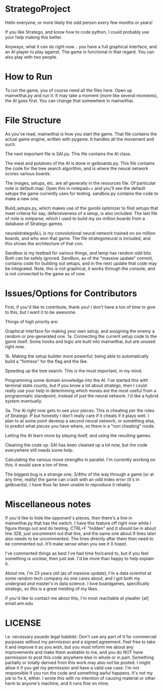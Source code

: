 # StrategoProject
Hello everyone, or more likely the odd person every few months or years!

If you like Stratego, and know how to code python, I could probably use your help making this better.

Anyways, what it can do right now... you have a full graphical interface, and an AI player to play against. The game is functional in that regard. You can also play with two people.

# How to Run
To run the game, you of course need all the files here. Open up mainwithai.py and run it. It may take a moment (more like several moments), the AI goes first. You can change that somewhere in mainwithai.

# File Structure
As you've read, mainwithai is how you start the game. That file contains the actual game engine, written with pygame. It handles all the movement and such.

The next important file is SAI.py. This file contains the AI class.

The meat and potatoes of the AI is done in getboards.py. This file contains the code for the tree search algorithm, and is where the neural network scores various boards.

The images, setups, etc. are all generally in the resources file. Of particular note is default.map. Open this in notepad++ and you'll see the default setups the game currently uses for testing. sandbox.py contains the code to make a new one.

Build_setups.py, which makes use of the gurobi optimizer to find setups that meet criteria for say, defensiveness of a setup, is also included. The last file of note is xmlparse, which I used to build my six million boards from a database of Stratego games.

neuralstrategoALL is my convolutional neural network trained on six million boards, and who won that game. The file strategoneural is included, and this shows the architecture of that cnn.

Sandbox is my testbed for various things, and temp has random odd bits. Both can be safely ignored. Sandbox, as of the "massive update" commit, contains code for building out setups, and in the next update that code may be integrated. Note, this is not graphical, it works through the console, and is not connected to the game as of now.

# Issues/Options for Contributors
First, if you'd like to contribute, thank you! I don't have a ton of time to give to this, but I want it to be awesome.

Things of high priority are:

Graphical interface for making your own setup, and assigning the enemy a random or pre-generated one.
1a. Connecting the current setup code to the game itself. Some hooks and logic are built into mainwithai, but are unused right now.

1b. Making the setup builder more powerful; being able to automatically build a "fortress" for the flag and the like.

Speeding up the tree search. This is the most important, in my mind.

Programming some domain knowledge into the AI. I've started this with terminal state counts, but if you know a lot about stratego, then I could really use your help in determining which moves are the most useful from a programmatic standpoint, instead of just the neural network. I'd like a hybrid system eventually.

3a. The AI right now gets to see your pieces. This is cheating per the rules of Stratego :P but honestly I don't really care if it cheats if it plays well. I plan to at some point develop a second neural network, or something else, to predict what pieces you have where, so there is a "non cheating" mode.

Letting the AI learn more by playing itself, and using the resulting games.

Cleaning the code up. SAI has been cleaned up a lot now, but the code everywhere still needs some help.

Calculating the various move strengths in parallel. I'm currently working on this; it would save a ton of time.

The biggest bug is a strange one; 3/4ths of the way through a game (or at any time, really) the game can crash with an odd index error (it's in getboards). I have thus far been unable to reproduce it reliably.

# Miscellaneous notes
If you'd like to hide the opponent's pieces, then there's a line in mainwithai.py that has the switch. I have this feature off right now while I figure things out and do testing. CTRL+F "hidden" and it should be in about line 328, just uncomment out that line, and the same one about 9 lines later also needs to be uncommented. The lines directly after them then need to be commented out. It'll make sense when you see it (I hope).

I've commented things as best I've had time for/cared to, but if you feel something is unclear, then just ask. I'd be more than happy to help explain it.

About me, I'm 23 years old (as of massive update), I'm a data scientist at some random tech company no one cares about, and I got both my undergrad and master's in data science. I love boardgames, specifically stratego, so this is a great melding of my likes.

If you'd like to contact me about this, I'm most reachable at ylwaller [at] email.wm.edu

 # LICENSE 
 i.e. necessary psuedo legal babble): Don't use any part of it for commercial purposes without my permission and a signed agreement. Feel free to take it and improve it as you wish, but you must inform me about any improvements and make them available to me, and you do NOT have permission to post this code anywhere else in whole or in part. Something partially or totally derived from this work may also not be posted. I might allow it if you get my permission and have a valid use case. I'm not responsible if you run the code and something awful happens. It's not my job to fix it, either. I wrote this with no intention of causing material or other harm to anyone's machine, and it runs fine on mine.
